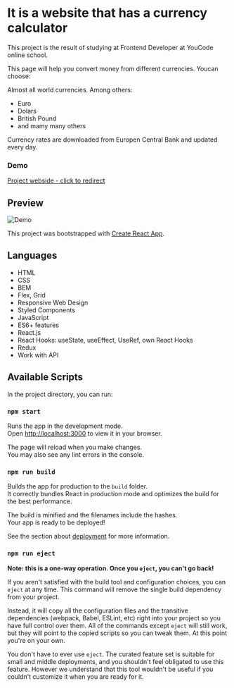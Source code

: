 # It is a website that has a currency calculator

This project is the result of studying at Frontend Developer at YouCode online school.

This page will help you convert money from different currencies. Youcan choose:

Almost all world currencies. Among others: 

- Euro
- Dolars
- British Pound 
- and mamy many others

Currency rates are downloaded from Europen Central Bank and updated every day.

### Demo
[Project webside - click to redirect](https://adrianplotka.github.io/cantor-react/)

## Preview
![Demo](./readme.gif)

This project was bootstrapped with [Create React App](https://github.com/facebook/create-react-app).

## Languages 

- HTML
- CSS
- BEM
- Flex, Grid
- Responsive Web Design 
- Styled Components 
- JavaScript
- ES6+ features 
- React.js
- React Hooks: useState, useEffect, UseRef, own React Hooks
- Redux
- Work with API

## Available Scripts

In the project directory, you can run:

### `npm start`

Runs the app in the development mode.\
Open [http://localhost:3000](http://localhost:3000) to view it in your browser.

The page will reload when you make changes.\
You may also see any lint errors in the console.
### `npm run build`

Builds the app for production to the `build` folder.\
It correctly bundles React in production mode and optimizes the build for the best performance.

The build is minified and the filenames include the hashes.\
Your app is ready to be deployed!

See the section about [deployment](https://facebook.github.io/create-react-app/docs/deployment) for more information.

### `npm run eject`

**Note: this is a one-way operation. Once you `eject`, you can't go back!**

If you aren't satisfied with the build tool and configuration choices, you can `eject` at any time. This command will remove the single build dependency from your project.

Instead, it will copy all the configuration files and the transitive dependencies (webpack, Babel, ESLint, etc) right into your project so you have full control over them. All of the commands except `eject` will still work, but they will point to the copied scripts so you can tweak them. At this point you're on your own.

You don't have to ever use `eject`. The curated feature set is suitable for small and middle deployments, and you shouldn't feel obligated to use this feature. However we understand that this tool wouldn't be useful if you couldn't customize it when you are ready for it.